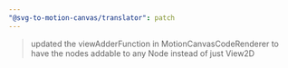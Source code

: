 ```yaml
---
"@svg-to-motion-canvas/translator": patch
---
```


> updated the viewAdderFunction in MotionCanvasCodeRenderer to have the nodes addable to any Node instead of just View2D
